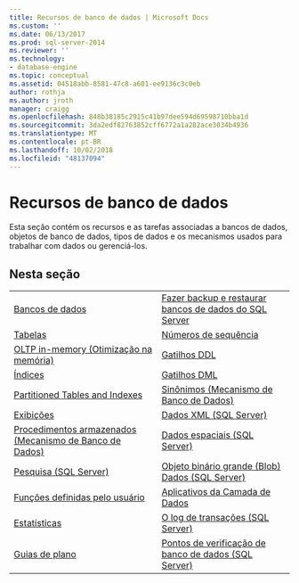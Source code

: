 ```yaml
---
title: Recursos de banco de dados | Microsoft Docs
ms.custom: ''
ms.date: 06/13/2017
ms.prod: sql-server-2014
ms.reviewer: ''
ms.technology:
- database-engine
ms.topic: conceptual
ms.assetid: 04518abb-8581-47c8-a601-ee9136c3c0eb
author: rothja
ms.author: jroth
manager: craigg
ms.openlocfilehash: 848b38185c2915c41b97dee594d69598710bba1d
ms.sourcegitcommit: 3da2edf82763852cff6772a1a282ace3034b4936
ms.translationtype: MT
ms.contentlocale: pt-BR
ms.lasthandoff: 10/02/2018
ms.locfileid: "48137094"
---
```

# <a name="database-features"></a>Recursos de banco de dados
  Esta seção contém os recursos e as tarefas associadas a bancos de dados, objetos de banco de dados, tipos de dados e os mecanismos usados para trabalhar com dados ou gerenciá-los.  
  
## <a name="in-this-section"></a>Nesta seção  
  
|||
|--|--|
|[Bancos de dados](databases/databases.md)|[Fazer backup e restaurar bancos de dados do SQL Server](backup-restore/back-up-and-restore-of-sql-server-databases.md)|  
|[Tabelas](tables/tables.md)|[Números de sequência](sequence-numbers/sequence-numbers.md)|[Importação e exportação em massa de dados &#40;SQL Server&#41;](import-export/bulk-import-and-export-of-data-sql-server.md)|  
|[OLTP in-memory &#40;Otimização na memória&#41;](in-memory-oltp/in-memory-oltp-in-memory-optimization.md)|[Gatilhos DDL](triggers/ddl-triggers.md)|[Compactação de Dados](data-compression/data-compression.md)|  
|[Índices](indexes/indexes.md)|[Gatilhos DML](triggers/dml-triggers.md)|[Objetos Automation no Transact-SQL](stored-procedures/ole-automation-objects-in-transact-sql.md)|  
|[Partitioned Tables and Indexes](partitions/partitioned-tables-and-indexes.md)|[Sinônimos &#40;Mecanismo de Banco de Dados&#41;](synonyms/synonyms-database-engine.md)|[Notificações de eventos](service-broker/event-notifications.md)|  
|[Exibições](views/views.md)|[Dados XML &#40;SQL Server&#41;](xml/xml-data-sql-server.md)|[Monitorar e ajustar o desempenho](performance/monitor-and-tune-for-performance.md)|  
|[Procedimentos armazenados &#40;Mecanismo de Banco de Dados&#41;](stored-procedures/stored-procedures-database-engine.md)|[Dados espaciais &#40;SQL Server&#41;](spatial/spatial-data-sql-server.md)||  
|[Pesquisa &#40;SQL Server&#41;](../database-engine/search-sql-server.md)|[Objeto binário grande &#40;Blob&#41; Dados &#40;SQL Server&#41;](blob/binary-large-object-blob-data-sql-server.md)||  
|[Funções definidas pelo usuário](user-defined-functions/user-defined-functions.md)|[Aplicativos da Camada de Dados](data-tier-applications/data-tier-applications.md)||  
|[Estatísticas](statistics/statistics.md)|[O log de transações &#40;SQL Server&#41;](logs/the-transaction-log-sql-server.md)||  
|[Guias de plano](performance/plan-guides.md)|[Pontos de verificação de banco de dados &#40;SQL Server&#41;](logs/database-checkpoints-sql-server.md)||  
  
  
